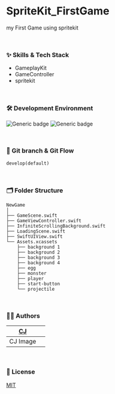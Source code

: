 # SpriteKit_FirstGame
my First Game using spritekit

<br/>

### :sparkles: Skills & Tech Stack
* GameplayKit
* GameController
* spritekit



<br/>

### 🛠 Development Environment

![Generic badge](https://img.shields.io/badge/iOS-15.0+-lightgrey.svg) ![Generic badge](https://img.shields.io/badge/Xcode-14.3-blue.svg)

<br/>

### 🔀 Git branch & Git Flow

```
develop(default)
```
<br/>

### 🗂 Folder Structure
```
NewGame
│ 
├── GameScene.swift
├── GameViewController.swift
├── InfiniteScrollingBackground.swift
├── LoadingScene.swift
├── SwiftUIView.swift
└── Assets.xcassets
    ├── background 1
    ├── background 2
    ├── background 3
    ├── background 4
    ├── egg
    ├── monster
    ├── player
    ├── start-button
    └── projectile

```

<br/>

  
### 🧑‍💻 Authors

<div align="center"> 
  
|[CJ](https://github.com/ChangJin-Lee)| |
|:---:|:---:|
|CJ Image| |

  
</div>

<br/>

### :lock_with_ink_pen: License

[MIT](https://choosealicense.com/licenses/mit/)
